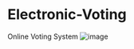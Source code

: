 # Electronic-Voting
Online Voting System
![image](https://github.com/muskan2123/Electronic-Voting/assets/141488297/d4729d28-b5b5-4540-8c6f-1401d6b9c125)

